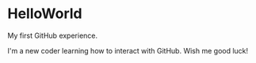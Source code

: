 # HelloWorld
My first GitHub experience.

I'm a new coder learning how to interact with GitHub.
Wish me good luck! 
